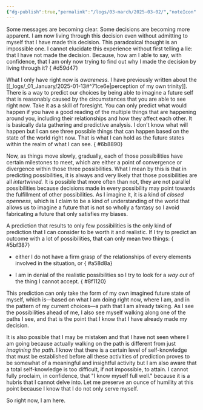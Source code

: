 ```yaml
---
{"dg-publish":true,"permalink":"/logs/03-march/2025-03-02/","noteIcon":"","created":"2025-03-02"}
---
```


Some messages are becoming clear. Some decisions are becoming more apparent. I am now living through this decision even without admitting to myself that I have made this decision. This paradoxical thought is an impossible one. I cannot elucidate this experience without first telling a lie: that I have not made the decision. Because, how am I able to say, with confidence, that I am only now trying to find out why I made the decision by living through it?
{ #d59d47}


What I only have right now is *awareness.* I have previously written about the [[_logs/_01_January/2025-01-13#^71ce6e\|perception of my own trinity]]. There is a way to predict our choices by being able to imagine a future self that is reasonably caused by the circumstances that you are able to see right now. Take it as a skill of foresight. You can only predict what would happen if you have a good reading of the multiple things that are happening around you, including their relationships and how they affect each other. It is basically data gathering and predictive analysis. I don't know what will happen but I can see three possible things that can happen based on the state of the world right now. That is what I can hold as the future states within the realm of what I can see.
{ #6b8890}


Now, as things move slowly, gradually, each of those possibilities have certain milestones to meet, which are either a point of convergence or divergence within those three possibilities. What I mean by this is that in predicting possibilities, it is always and very likely that those possibilities are all *intertwined.* It is possible that more often than not, they are not parallel possibilities because decisions made in every possibility may point towards the fulfillment of other possibilities. As I imagine it, it is a kind of *closed openness*, which is I claim to be a kind of understanding of the world that allows us to imagine a future that is not so wholly a fantasy so I avoid fabricating a future that only satisfies my biases.

A prediction that results to only few possibilities is the only kind of prediction that I can consider to be worth it and realistic. If I try to predict an outcome with a lot of possibilities, that can only mean two things:
{ #5bf387}

* either I do not have a firm grasp of the relationships of every elements involved in the situation, or
{ #a58d8a}

* I am in denial of the realistic possibilities so I try to look for a *way out* of the thing I cannot accept.
{ #8f1120}


This prediction can only take the form of my own imagined future state of myself, which is—based on what I am doing right now, where I am, and in the pattern of my current choices—a path that I am already taking. As I see the possibilities ahead of me, I also see myself walking along one of the paths I see, and that is the point that I know that I have already made my decision.

It is also possible that I may be mistaken and that I have not seen where I am going because actually walking on the path is different from just *imagining the path*. I know that there is a certain level of self-knowledge that must be established before all these activities of prediction proves to be somewhat of a meaningful and insightful activity but I am also aware that a total self-knowledge is too difficult, if not impossible, to attain. I cannot fully proclaim, in confidence, that "I know myself full well." because it is a hubris that I cannot delve into. Let me preserve an ounce of humility at this point because I know that I do not only serve myself.

So right now, I am here.